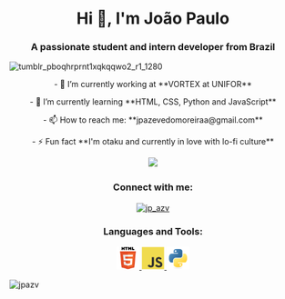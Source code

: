 <h1 align="center">Hi 👋, I'm João Paulo</h1>
<h3 align="center">A passionate student and intern developer from Brazil</h3>

![tumblr_pboqhrprnt1xqkqqwo2_r1_1280](https://user-images.githubusercontent.com/89151731/136674260-3c8244dd-d4cc-47e3-80cc-d6c918c4c86a.gif)

<p align='center'>
- 🔭 I’m currently working at **VORTEX at UNIFOR**
</p>
<p align='center'>
- 🌱 I’m currently learning **HTML, CSS, Python and JavaScript**
</p>
<p align='center'>
- 📫 How to reach me: **jpazevedomoreiraa@gmail.com**
</p>
<p align='center'>
- ⚡ Fun fact **I'm otaku and currently in love with lo-fi culture**
</p>



<p align="center">
  <img src="https://user-images.githubusercontent.com/89151731/136674785-e0aa69a7-5573-43b1-8cc2-3fdf9ca7f53f.gif"
lt="animated" />
</p>


<h3 align="center">Connect with me:</h3>
<p align="center">
<a href="https://instagram.com/jp_azv" target="blank"><img align="center" src="https://raw.githubusercontent.com/rahuldkjain/github-profile-readme-generator/master/src/images/icons/Social/instagram.svg" alt="jp_azv" height="30" width="40" /></a>
</p>

<h3 align="center">Languages and Tools:</h3>
<p align="center"> <a href="https://www.w3.org/html/" target="_blank"> <img src="https://raw.githubusercontent.com/devicons/devicon/master/icons/html5/html5-original-wordmark.svg" alt="html5" width="40" height="40"/> </a> <a href="https://developer.mozilla.org/en-US/docs/Web/JavaScript" target="_blank"> <img src="https://raw.githubusercontent.com/devicons/devicon/master/icons/javascript/javascript-original.svg" alt="javascript" width="40" height="40"/> </a> <a href="https://www.python.org" target="_blank"> <img src="https://raw.githubusercontent.com/devicons/devicon/master/icons/python/python-original.svg" alt="python" width="40" height="40"/> </a> </p>

<p><img align="center" src="https://github-readme-stats.vercel.app/api/top-langs?username=jpazv&show_icons=true&locale=en&layout=compact" alt="jpazv" /></p>
